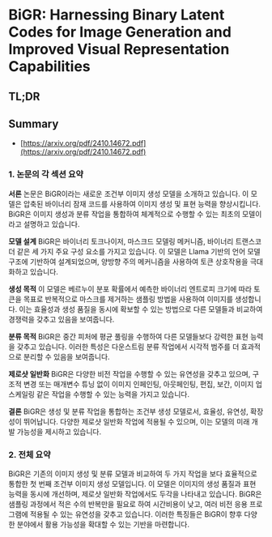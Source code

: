 # BiGR: Harnessing Binary Latent Codes for Image Generation and Improved Visual Representation Capabilities
## TL;DR
## Summary
- [https://arxiv.org/pdf/2410.14672.pdf](https://arxiv.org/pdf/2410.14672.pdf)

### 1. 논문의 각 섹션 요약

**서론**
논문은 BiGR이라는 새로운 조건부 이미지 생성 모델을 소개하고 있습니다. 이 모델은 압축된 바이너리 잠재 코드를 사용하여 이미지 생성 및 표현 능력을 향상시킵니다. BiGR은 이미지 생성과 분류 작업을 통합하여 체계적으로 수행할 수 있는 최초의 모델이라고 설명하고 있습니다.

**모델 설계**
BiGR은 바이너리 토크나이저, 마스크드 모델링 메커니즘, 바이너리 트랜스코더 같은 세 가지 주요 구성 요소를 가지고 있습니다. 이 모델은 Llama 기반의 언어 모델 구조에 기반하여 설계되었으며, 양방향 주의 메커니즘을 사용하여 토큰 상호작용을 극대화하고 있습니다.

**생성 목적**
이 모델은 베르누이 분포 확률에서 예측한 바이너리 엔트로피 크기에 따라 토큰을 목표로 반복적으로 마스크를 제거하는 샘플링 방법을 사용하여 이미지를 생성합니다. 이는 효율성과 생성 품질을 동시에 확보할 수 있는 방법으로 다른 모델들과 비교하여 경쟁력을 갖추고 있음을 보여줍니다.

**분류 목적**
BiGR은 중간 피처에 평균 풀링을 수행하여 다른 모델들보다 강력한 표현 능력을 갖추고 있습니다. 이러한 특성은 다운스트림 분류 작업에서 시각적 범주를 더 효과적으로 분리할 수 있음을 보여줍니다.

**제로샷 일반화**
BiGR은 다양한 비전 작업을 수행할 수 있는 유연성을 갖추고 있으며, 구조적 변경 또는 매개변수 튜닝 없이 이미지 인페인팅, 아웃페인팅, 편집, 보간, 이미지 업스케일링 같은 작업을 수행할 수 있는 능력을 가지고 있습니다.

**결론**
BiGR은 생성 및 분류 작업을 통합하는 조건부 생성 모델로서, 효율성, 유연성, 확장성이 뛰어납니다. 다양한 제로샷 일반화 작업에 적용될 수 있으며, 이는 모델의 미래 개발 가능성을 제시하고 있습니다.

### 2. 전체 요약

BiGR은 기존의 이미지 생성 및 분류 모델과 비교하여 두 가지 작업을 보다 효율적으로 통합한 첫 번째 조건부 이미지 생성 모델입니다. 이 모델은 이미지의 생성 품질과 표현 능력을 동시에 개선하며, 제로샷 일반화 작업에서도 두각을 나타내고 있습니다. BiGR은 샘플링 과정에서 적은 수의 반복만을 필요로 하여 시간비용이 낮고, 여러 비전 응용 프로그램에 적용될 수 있는 유연성을 갖추고 있습니다. 이러한 특징들은 BiGR이 향후 다양한 분야에서 활용 가능성을 확대할 수 있는 기반을 마련합니다.